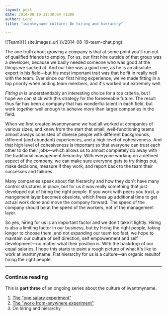 ```yaml
---
layout: post
date: 2014-08-19 11:30:04 +1200
author: Lenz
title: "iwantmyname culture: On hiring and hierarchy"

---
```


<!-- excerpt -->

![Team]({{ site.images_url }}/2014-08-19-team-chat.png)

The one truth about growing a company is that at some point you'll run out of qualified friends to employ. For us, our first hire outside of that group was a developer, because we badly needed someone who was good at the things we sucked at. And our hire was a good one, as he is an absolute expert in his field—but his most important trait was that he fit in really well with the team. Ever since our first hiring experience, we've made fitting in a top priority when adding team members, and it's worked out extremely well. 

<!-- /excerpt -->

*Fitting in* is understandably an interesting choice for a top criteria, but I hope we can stick with this strategy for the foreseeable future. The result thus far has been a company that has wonderful talent in
each field, but work together well enough to acheive more than larger companies in the field. 

When we first created iwantmyname we had all worked at companies of various sizes, and knew from the start that small, well-functioning teams almost always consisted of diverse people with different backgrounds, different (and abundant) experiences, and a high level of cohesiveness. And that high level of cohesiveness is important so that everyone can trust each other to do their jobs—which allows us to almost completely do away with the traditional management heirarchy. With everyone working on a defined aspect of the company, we can make sure everyone gets to try things out, make decisions, measure if they work, and report back to the team their successes and failures.

Many companies speak about flat hierarchy and how they don't have many
control structures in place, but for us it was really something that just developed out of hiring the right people. If you work with peers you trust, a mangement layer becomes obsolote, which frees up additional time to get actual work done and move the company forward. The speed of the company should be at the speed of the workers, not of the management layer.

So yes, hiring for us is an important factor and we don't take it lightly. Hiring is also a limiting factor in our business, but by hiring the right people, taking longer to choose them, and not expanding our team too fast, we hope to maintain our culture of self direction, self empowerment and self development—no matter what their position is. With the backdrop of our equal salaries, I hope this starts to paint a rough picture of what it's like to work at iwantmyname. Flat hierarchy for us is a culture—an organic resultof hiring the right people.

***

### Continue reading

This is **part three** of an ongoing series about the culture of iwantmyname. 

1. [The "one salary experiment"](http://blog.iwantmyname.com/2014/05/culture-at-iwmn-part-one.html)
2. [The "work-from-anywhere experiment"](http://blog.iwantmyname.com/2014/05/culture-at-iwmn-part-two.html)
3. On hiring and hierarchy
